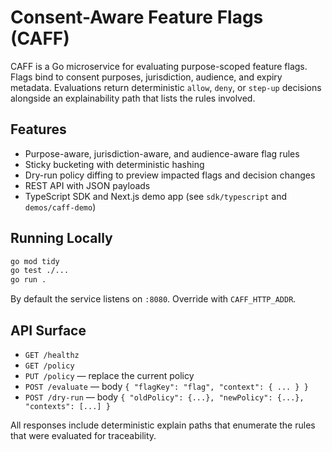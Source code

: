 # Consent-Aware Feature Flags (CAFF)

CAFF is a Go microservice for evaluating purpose-scoped feature flags. Flags bind to consent purposes, jurisdiction, audience, and expiry metadata. Evaluations return deterministic `allow`, `deny`, or `step-up` decisions alongside an explainability path that lists the rules involved.

## Features

- Purpose-aware, jurisdiction-aware, and audience-aware flag rules
- Sticky bucketing with deterministic hashing
- Dry-run policy diffing to preview impacted flags and decision changes
- REST API with JSON payloads
- TypeScript SDK and Next.js demo app (see `sdk/typescript` and `demos/caff-demo`)

## Running Locally

```bash
go mod tidy
go test ./...
go run .
```

By default the service listens on `:8080`. Override with `CAFF_HTTP_ADDR`.

## API Surface

- `GET /healthz`
- `GET /policy`
- `PUT /policy` — replace the current policy
- `POST /evaluate` — body `{ "flagKey": "flag", "context": { ... } }`
- `POST /dry-run` — body `{ "oldPolicy": {...}, "newPolicy": {...}, "contexts": [...] }`

All responses include deterministic explain paths that enumerate the rules that were evaluated for traceability.
